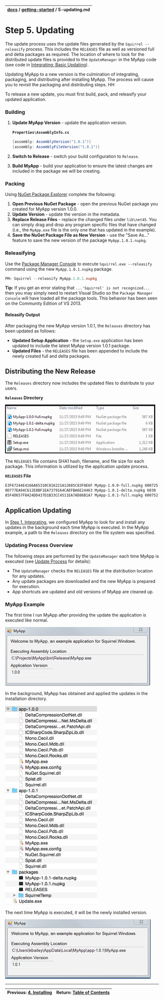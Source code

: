 | [docs](..) / [getting-started](.) / 5-updating.md |
|:---|

# Step 5. Updating

The update process uses the update files generated by the `Squirrel --releasify` process. This includes the `RELEASES` file as well as versioned full and delta packages as required. The location of where to look for the distributed update files is provided to the `UpdateManager` in the MyApp code (see code in [Integrating: Basic Updating](1-integrating.md)). 

Updating MyApp to a new version is the culmination of integrating, packaging, and distributing after installing MyApp. The process will cause you to revisit the packaging and distributing steps.
HH

To release a new update, you must first build, pack, and releasify your updated application.

### Building

1. **Update MyApp Version** - update the application version.
 
   	**`Properties\AssemblyInfo.cs`**
   
   	~~~cs
  	[assembly: AssemblyVersion("1.0.1")]
	[assembly: AssemblyFileVersion("1.0.1")]
   	~~~
2. **Switch to Release** - switch your build configuration to `Release`.
3. **Build MyApp** - build your application to ensure the latest changes are included in the package we will be creating.

### Packing

Using [NuGet Package Explorer](https://npe.codeplex.com/) complete the following:

1. **Open Previous NuGet Package** - open the previous NuGet package you created for MyApp version 1.0.0.
2. **Update Version** - update the version in the metadata.
4. **Replace Release Files** - replace the changed files under `lib\net45`. You can simply drag and drop any program specific files that have changed (i.e., the `MyApp.exe` file is the only one that has updated in the example). 
5. **Save the NuGet Package File as New Version** - use the "Save As..." feature to save the new version of the package `MyApp.1.0.1.nupkg`.

### Releasifying

Use the [Package Manager Console](https://docs.NuGet.org/consume/package-manager-console) to execute `Squirrel.exe --releasify` command using the new  `MyApp.1.0.1.nupkg` package.

~~~powershell
PM> Squirrel --releasify MyApp.1.0.1.nupkg
~~~ 

**Tip:** If you get an error stating that `...'Squirrel' is not recognized...` then you may simply need to restart Visual Studio so the `Package Manager Console` will have loaded all the package tools. This behavior has been seen on the Community Edition of VS 2013.

#### Releasify Output

After packaging the new MyApp version 1.0.1, the `Releases` directory has been updated as follows: 
 
* **Updated Setup Application** - the `Setup.exe` application has been updated to include the latest MyApp version 1.0.1 package.
* **Updated Files** - the `RELEASES` file has been appended to include the newly created full and delta packages.

## Distributing the New Release

The `Releases` directory now includes the updated files to distribute to your users. 

**`Releases` Directory**

![](images/1.5-releases-directory.png)

The `RELEASES` file contains SHA1 hash, filename, and file size for each package. This information is utilized by the application update process. 

**`RELEASES` File**

~~~
E3F67244E4166A65310C816221A12685C83F8E6F MyApp-1.0.0-full.nupkg 600725
0D777EA94C612E8BF1EA7379164CAEFBA6E24463 MyApp-1.0.1-delta.nupkg 6030
85F4D657F8424DD437D1B33CC4511EA7AD86B1A7 MyApp-1.0.1-full.nupkg 600752
~~~


## Application Updating

In [Step 1. Integrating](1-integrating.md), we configured MyApp to look for and install any updates in the background each time MyApp is executed. In the MyApp example, a path to the `Releases` directory on the file system was specified. 

### Updating Process Overview

The following steps are performed by the `UpdateManager` each time MyApp is executed (see [Update Process](../using/update-process.md) for details):

* The `UpdateManager` checks the `RELEASES` file at the distribution location for any updates.
* Any update packages are downloaded and the new MyApp is prepared for execution. 
* App shortcuts are updated and old versions of MyApp are cleaned up.

### MyApp Example

The first time I run MyApp after providing the update the application is executed like normal.

![](images/1-MyApp.png)

In the background, MyApp has obtained and applied the updates in the installation directory.

![](images/1.5-local-app-data-dir.png)

The next time MyApp is executed, it will be the newly installed version.

![](images/1.5-MyApp.png)

---
| Previous: [4. Installing](4-installing.md) | Return: [Table of Contents](../readme.md)|
|:---|:---|

